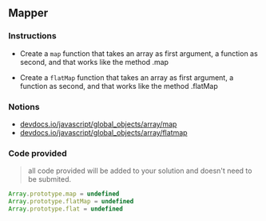 ## Mapper

### Instructions

- Create a `map` function that takes an array as first argument, a function as second,
and that works like the method .map

- Create a `flatMap` function that takes an array as first argument, a function as second,
and that works like the method .flatMap

### Notions

- [devdocs.io/javascript/global_objects/array/map](https://devdocs.io/javascript/global_objects/array/map)
- [devdocs.io/javascript/global_objects/array/flatmap](https://devdocs.io/javascript/global_objects/array/flatmap)

### Code provided

> all code provided will be added to your solution and doesn't need to be submited.

```js
Array.prototype.map = undefined
Array.prototype.flatMap = undefined
Array.prototype.flat = undefined
```
